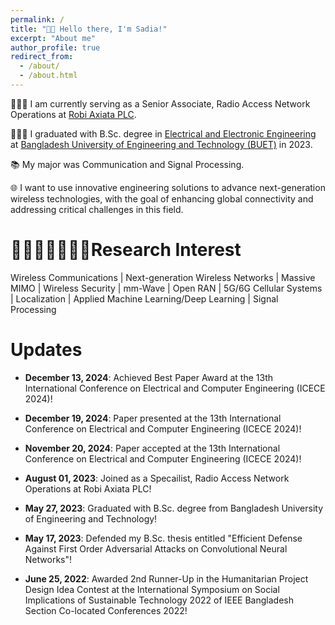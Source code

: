 ```yaml
---
permalink: /
title: "👋🏼 Hello there, I'm Sadia!"
excerpt: "About me"
author_profile: true
redirect_from: 
  - /about/
  - /about.html
---
```

👩🏻‍💻 I am currently serving as a Senior Associate, Radio Access Network Operations at [Robi Axiata PLC](https://www.robi.com.bd/en/corporate/company-profile).

👩🏻‍🎓 I graduated with B.Sc. degree in [Electrical and Electronic Engineering](https://eee.buet.ac.bd/) at [Bangladesh University of Engineering and Technology (BUET)](https://www.buet.ac.bd/web/) in 2023.

📚 My major was Communication and Signal Processing.

🌐 I want to use innovative engineering solutions to advance next-generation wireless technologies, with the goal
of enhancing global connectivity and addressing critical challenges in this field.

# 👩🏻‍💻📓✍🏻💡Research Interest
  Wireless Communications | Next-generation Wireless Networks | Massive MIMO | Wireless Security | mm-Wave | Open RAN |
  5G/6G Cellular Systems | Localization | Applied Machine Learning/Deep Learning | Signal Processing

# Updates
- **December 13, 2024**: Achieved Best Paper Award at the 13th International Conference on Electrical and Computer Engineering (ICECE 2024)!
  
- **December 19, 2024**: Paper presented at the 13th International Conference on Electrical and Computer Engineering (ICECE 2024)!
- **November 20, 2024**: Paper accepted at the 13th International Conference on Electrical and Computer Engineering (ICECE 2024)!

- **August 01, 2023**: Joined as a Specailist, Radio Access Network Operations at Robi Axiata PLC!
  
- **May 27, 2023**: Graduated with B.Sc. degree from Bangladesh University of Engineering and Technology!

- **May 17, 2023**: Defended my B.Sc. thesis entitled "Efficient Defense Against First Order Adversarial Attacks on Convolutional Neural Networks"!
- **June 25, 2022**: Awarded 2nd Runner-Up in the Humanitarian Project Design Idea Contest at the International Symposium on Social Implications of Sustainable Technology 2022 of IEEE Bangladesh Section Co-located Conferences 2022!
